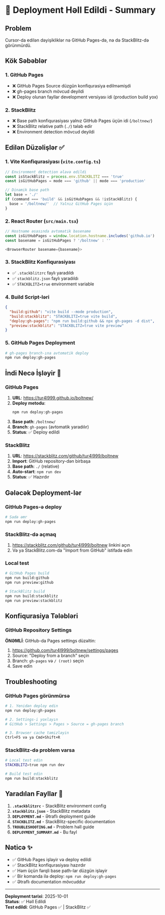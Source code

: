 # 🚀 Deployment Həll Edildi - Summary

## Problem
Cursor-da edilən dəyişikliklər nə GitHub Pages-də, nə də StackBlitz-də görünmürdü.

## Kök Səbəblər

### 1. GitHub Pages
- ❌ GitHub Pages Source düzgün konfiqurasiya edilməmişdi
- ❌ gh-pages branch mövcud deyildi
- ❌ Deploy olunan fayllar development versiyası idi (production build yox)

### 2. StackBlitz  
- ❌ Base path konfiqurasiyası yalnız GitHub Pages üçün idi (`/boltnew/`)
- ❌ StackBlitz relative path (`./`) tələb edir
- ❌ Environment detection mövcud deyildi

## Edilən Düzəlişlər ✅

### 1. Vite Konfiqurasiyası (`vite.config.ts`)
```typescript
// Environment detection əlavə edildi
const isStackBlitz = process.env.STACKBLITZ === 'true'
const isGitHubPages = mode === 'github' || mode === 'production'

// Dinamik base path
let base = './'
if (command === 'build' && isGitHubPages && !isStackBlitz) {
  base = '/boltnew/'  // Yalnız GitHub Pages üçün
}
```

### 2. React Router (`src/main.tsx`)
```typescript
// Hostname əsasında avtomatik basename
const isGitHubPages = window.location.hostname.includes('github.io')
const basename = isGitHubPages ? '/boltnew' : ''

<BrowserRouter basename={basename}>
```

### 3. StackBlitz Konfiqurasiyası
- ✅ `.stackblitzrc` faylı yaradıldı
- ✅ `stackblitz.json` faylı yaradıldı  
- ✅ `STACKBLITZ=true` environment variable

### 4. Build Script-ləri
```json
{
  "build:github": "vite build --mode production",
  "build:stackblitz": "STACKBLITZ=true vite build",
  "deploy:gh-pages": "npm run build:github && npx gh-pages -d dist",
  "preview:stackblitz": "STACKBLITZ=true vite preview"
}
```

### 5. GitHub Pages Deployment
```bash
# gh-pages branch-ına avtomatik deploy
npm run deploy:gh-pages
```

## İndi Necə İşləyir 🎯

### GitHub Pages
1. **URL**: https://tur4l999.github.io/boltnew/
2. **Deploy metodu**: 
   ```bash
   npm run deploy:gh-pages
   ```
3. **Base path**: `/boltnew/`
4. **Branch**: `gh-pages` (avtomatik yaradılır)
5. **Status**: ✅ Deploy edildi

### StackBlitz
1. **URL**: https://stackblitz.com/github/tur4l999/boltnew
2. **Import**: GitHub repository-dən birbaşa
3. **Base path**: `./` (relative)
4. **Auto-start**: `npm run dev`
5. **Status**: ✅ Hazırdır

## Gələcək Deployment-lər

### GitHub Pages-ə deploy
```bash
# Sadə əmr
npm run deploy:gh-pages
```

### StackBlitz-də açmaq
1. https://stackblitz.com/github/tur4l999/boltnew linkini açın
2. Və ya StackBlitz.com-da "Import from GitHub" istifadə edin

### Local test
```bash
# GitHub Pages build
npm run build:github
npm run preview:github

# StackBlitz build
npm run build:stackblitz
npm run preview:stackblitz
```

## Konfiqurasiya Tələbləri

### GitHub Repository Settings
**ÖNƏMLİ**: GitHub-da Pages settings düzəltin:
1. https://github.com/tur4l999/boltnew/settings/pages
2. Source: "Deploy from a branch" seçin
3. Branch: `gh-pages` və `/ (root)` seçin
4. Save edin

## Troubleshooting

### GitHub Pages görünmürsə
```bash
# 1. Yenidən deploy edin
npm run deploy:gh-pages

# 2. Settings-i yoxlayın
# GitHub > Settings > Pages > Source = gh-pages branch

# 3. Browser cache təmizləyin
Ctrl+F5 və ya Cmd+Shift+R
```

### StackBlitz-də problem varsa
```bash
# Local test edin
STACKBLITZ=true npm run dev

# Build test edin  
npm run build:stackblitz
```

## Yaradılan Fayllar 📁

1. **`.stackblitzrc`** - StackBlitz environment config
2. **`stackblitz.json`** - StackBlitz metadata
3. **`DEPLOYMENT.md`** - Ətraflı deployment guide
4. **`STACKBLITZ.md`** - StackBlitz-specific documentation
5. **`TROUBLESHOOTING.md`** - Problem həll guide
6. **`DEPLOYMENT_SUMMARY.md`** - Bu fayl

## Nəticə ✨

- ✅ GitHub Pages işləyir və deploy edildi
- ✅ StackBlitz konfiqurasiyası hazırdır
- ✅ Həm üçün fərqli base path-lar düzgün işləyir
- ✅ Bir komanda ilə deploy: `npm run deploy:gh-pages`
- ✅ Ətraflı documentation mövcuddur

---

**Deployment tarixi**: 2025-10-01  
**Status**: ✅ Həll Edildi  
**Test edildi**: GitHub Pages ✅ | StackBlitz ✅
